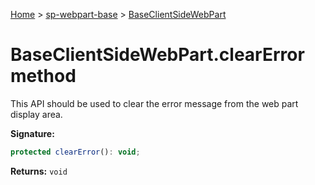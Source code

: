 <!-- docId=sp-webpart-base.baseclientsidewebpart.clearerror -->

[Home](./index.md) &gt; [sp-webpart-base](./sp-webpart-base.md) &gt; [BaseClientSideWebPart](./sp-webpart-base.baseclientsidewebpart.md)

# BaseClientSideWebPart.clearError method

This API should be used to clear the error message from the web part display area.

**Signature:**
```javascript
protected clearError(): void;
```
**Returns:** `void`

